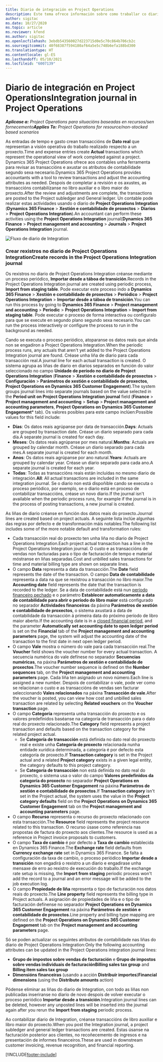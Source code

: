 ```yaml
---
title: Diario de integración en Project Operations
description: Este tema ofrece información sobre como traballar co diario de Integration en Project Operations.
author: sigitac
ms.date: 10/27/2020
ms.topic: article
ms.reviewer: kfend
ms.author: sigitac
ms.openlocfilehash: 3ebdb543560027d223715d0e5c70c864b706cb2c
ms.sourcegitcommit: 40f68387f594180af64a5e5c748b6efa188bd300
ms.translationtype: HT
ms.contentlocale: gl-ES
ms.lasthandoff: 05/10/2021
ms.locfileid: "6007139"
---
```

# <a name="integration-journal-in-project-operations"></a><span data-ttu-id="d2064-103">Diario de integración en Project Operations</span><span class="sxs-lookup"><span data-stu-id="d2064-103">Integration journal in Project Operations</span></span>

<span data-ttu-id="d2064-104">_**Aplícase a:** Project Operations para situacións baseadas en recursos/sen fornecemento_</span><span class="sxs-lookup"><span data-stu-id="d2064-104">_**Applies To:** Project Operations for resource/non-stocked based scenarios_</span></span>

<span data-ttu-id="d2064-105">As entradas de tempo e gasto crean transaccións de **Dato real** que representan a visión operativa do traballo realizado respecto a un proxecto.</span><span class="sxs-lookup"><span data-stu-id="d2064-105">Time and expense entries create **Actual** transactions which represent the operational view of work completed against a project.</span></span> <span data-ttu-id="d2064-106">Dynamics 365 Project Operations ofrece aos contables unha ferramenta para revisar as transaccións e axustar os atributos de contabilidade segundo sexa necesario.</span><span class="sxs-lookup"><span data-stu-id="d2064-106">Dynamics 365 Project Operations provides accountants with a tool to review transactions and adjust the accounting attributes as needed.</span></span> <span data-ttu-id="d2064-107">Despois de completar a revisión e os axustes, as transaccións contabilízanse no libro auxiliar e o libro maior do proxecto.</span><span class="sxs-lookup"><span data-stu-id="d2064-107">After the review and adjustments are complete, the transactions are posted to the Project subledger and General ledger.</span></span> <span data-ttu-id="d2064-108">Un contable pode realizar estas actividades usando o diario de **Project Operations Integration** (**Dynamics 365 Finance** > **Xestión e contabilidade de proxectos** > **Diarios** > **Project Operations Integration**).</span><span class="sxs-lookup"><span data-stu-id="d2064-108">An accountant can perform these activities using the **Project Operations Integration** journal(**Dynamics 365 Finance** > **Project management and accounting** > **Journals** > **Project Operations Integration** journal.</span></span>

![Fluxo de diario de Integration](./media/IntegrationJournal.png)

### <a name="create-records-in-the-project-operations-integration-journal"></a><span data-ttu-id="d2064-110">Crear rexistros no diario de Project Operations Integration</span><span class="sxs-lookup"><span data-stu-id="d2064-110">Create records in the Project Operations Integration journal</span></span>

<span data-ttu-id="d2064-111">Os rexistros no diario de Project Operations Integration créanse mediante un proceso periódico, **Importar desde a táboa de transición**.</span><span class="sxs-lookup"><span data-stu-id="d2064-111">Records in the Project Operations Integration journal are created using periodic process, **Import from staging table**.</span></span> <span data-ttu-id="d2064-112">Pode executar este proceso indo a **Dynamics 365 Finance** > **Xestión e contabilidade de proxectos** > **Periódico** > **Project Operations Integration** > **Importar desde a táboa de transición**.</span><span class="sxs-lookup"><span data-stu-id="d2064-112">You can run this process by going to **Dynamics 365 Finance** > **Project management and accounting** > **Periodic** > **Project Operations Integration** > **Import from staging table**.</span></span> <span data-ttu-id="d2064-113">Pode executar o proceso de forma interactiva ou configuralo para que se execute en segundo plano segundo sexa necesario.</span><span class="sxs-lookup"><span data-stu-id="d2064-113">You can run the process interactively or configure the process to run in the background as needed.</span></span>

<span data-ttu-id="d2064-114">Cando se executa o proceso periódico, atoparanse os datos reais que aínda non se engadiron a Project Operations Integration.</span><span class="sxs-lookup"><span data-stu-id="d2064-114">When the periodic process runs, any actuals that aren't yet added to the Project Operations Integration journal are found.</span></span> <span data-ttu-id="d2064-115">Créase unha liña de diario para cada transacción real.</span><span class="sxs-lookup"><span data-stu-id="d2064-115">A journal line for each actual transaction is created.</span></span>
<span data-ttu-id="d2064-116">O sistema agrupa as liñas de diario en diarios separados en función do valor seleccionado no campo **Unidade de período no diario de Project Operations Integration** (**Finance** > **Xestión e contabilidade de proxectos** > **Configuración** > **Parámetros de xestión e contabilidade de proxectos**, **Project Operations en Dynamics 365 Customer Engagement**).</span><span class="sxs-lookup"><span data-stu-id="d2064-116">The system groups journal lines into separate journals based on the value selected in the **Period unit on Project Operations Integration journal** field (**Finance** > **Project management and accounting** > **Setup** > **Project management and accounting parameters**, **Project Operations on Dynamics 365 Customer Engagement**\* tab).</span></span> <span data-ttu-id="d2064-117">Os valores posibles para este campo inclúen:</span><span class="sxs-lookup"><span data-stu-id="d2064-117">Possible values for this field include:</span></span>

  - <span data-ttu-id="d2064-118">**Días**: Os datos reais agrúpanse por data de transacción.</span><span class="sxs-lookup"><span data-stu-id="d2064-118">**Days**: Actuals are grouped by transaction date.</span></span> <span data-ttu-id="d2064-119">Créase un diario separado para cada día.</span><span class="sxs-lookup"><span data-stu-id="d2064-119">A separate journal is created for each day.</span></span>
  - <span data-ttu-id="d2064-120">**Meses**: Os datos reais agrúpanse por mes natural.</span><span class="sxs-lookup"><span data-stu-id="d2064-120">**Months**: Actuals are grouped by calendar month.</span></span> <span data-ttu-id="d2064-121">Créase un diario separado para cada mes.</span><span class="sxs-lookup"><span data-stu-id="d2064-121">A separate journal is created for each month.</span></span>
  - <span data-ttu-id="d2064-122">**Anos**: Os datos reais agrúpanse por ano natural.</span><span class="sxs-lookup"><span data-stu-id="d2064-122">**Years**: Actuals are grouped by calendar year.</span></span> <span data-ttu-id="d2064-123">Créase un diario separado para cada ano.</span><span class="sxs-lookup"><span data-stu-id="d2064-123">A separate journal is created for each year.</span></span>
  - <span data-ttu-id="d2064-124">**Todas**: Todas as transaccións reais están incluídas no mesmo diario de integración.</span><span class="sxs-lookup"><span data-stu-id="d2064-124">**All**: All actual transactions are included in the same integration journal.</span></span> <span data-ttu-id="d2064-125">Se o diario non está dispoñible cando se executa o proceso periódico, por exemplo, se o diario está en proceso de contabilizar transaccións, créase un novo diario.</span><span class="sxs-lookup"><span data-stu-id="d2064-125">If the journal isn't available when the periodic process runs, for example if the journal is in the process of posting transactions, a new journal is created.</span></span>

<span data-ttu-id="d2064-126">As liñas de diario créanse en función dos datos reais do proxecto.</span><span class="sxs-lookup"><span data-stu-id="d2064-126">Journal lines are created based on project actuals.</span></span> <span data-ttu-id="d2064-127">A seguinte lista inclúe algunhas das regras por defecto e de transformación máis notables:</span><span class="sxs-lookup"><span data-stu-id="d2064-127">The following list includes some of the more notable default and transformation rules:</span></span>

  - <span data-ttu-id="d2064-128">Cada transacción real do proxecto ten unha liña no diario de Project Operations Integration.</span><span class="sxs-lookup"><span data-stu-id="d2064-128">Each project actual transaction has a line in the Project Operations Integration journal.</span></span> <span data-ttu-id="d2064-129">O custo e as transaccións de vendas non facturadas para o tipo de facturación de tempo e material móstranse en liñas separadas.</span><span class="sxs-lookup"><span data-stu-id="d2064-129">Cost and unbilled sales transactions for time and material billing type are shown on separate lines.</span></span>
  - <span data-ttu-id="d2064-130">O campo **Data** representa a data da transacción.</span><span class="sxs-lookup"><span data-stu-id="d2064-130">The **Date** field represents the date of the transaction.</span></span> <span data-ttu-id="d2064-131">O campo **Data de contabilidade** representa a data na que se rexistrou a transacción no libro maior.</span><span class="sxs-lookup"><span data-stu-id="d2064-131">The **Accounting date** field represents the date that the transaction is recorded to the ledger.</span></span> <span data-ttu-id="d2064-132">Se a data de contabilidade está nun [período financeiro pechado](/dynamics365/finance/general-ledger/close-general-ledger-at-period-end) e o parámetro **Establecer automaticamente a data de contabilidade para abrir o período do libro maior** está configurado no separador **Actividades financeiras** da páxina **Parámetros de xestión e contabilidade de proxectos**, o sistema axustará a data de contabilidade da transacción á primeira data do próximo período de libro maior aberto.</span><span class="sxs-lookup"><span data-stu-id="d2064-132">If the accounting date is in a [closed financial period](/dynamics365/finance/general-ledger/close-general-ledger-at-period-end), and the parameter **Automatically set accounting date to open ledger period** is set on the **Financial** tab of the **Project management and accounting parameters** page, the system will adjust the accounting date of the transaction to the first date in next open ledger period.</span></span>
  - <span data-ttu-id="d2064-133">O campo **Vale** mostra o número do vale para cada transacción real.</span><span class="sxs-lookup"><span data-stu-id="d2064-133">The **Voucher** field shows the voucher number for every actual transaction.</span></span> <span data-ttu-id="d2064-134">A secuencia numérica do vale defínese no separador **Secuencias numéricas**, na páxina **Parámetros de xestión e contabilidade de proxectos**.</span><span class="sxs-lookup"><span data-stu-id="d2064-134">The voucher number sequence is defined on the **Number sequences** tab, on the **Project management and accounting parameters** page.</span></span> <span data-ttu-id="d2064-135">Cada liña ten asignado un novo número.</span><span class="sxs-lookup"><span data-stu-id="d2064-135">Each line is assigned a new number.</span></span> <span data-ttu-id="d2064-136">Despois de contabilizar o vale, pode ver como se relacionan o custo e as transaccións de vendas sen facturar seleccionando **Vales relacionados** na páxina **Transacción de vale**.</span><span class="sxs-lookup"><span data-stu-id="d2064-136">After the voucher is posted, you can view how cost and unbilled sales transaction are related by selecting **Related vouchers** on the **Voucher transaction** page.</span></span>
  - <span data-ttu-id="d2064-137">O campo **Categoría** representa unha transacción do proxecto e os valores predefinidos baséanse na categoría de transacción para o dato real do proxecto relacionado.</span><span class="sxs-lookup"><span data-stu-id="d2064-137">The **Category** field represents a project transaction and defaults based on the transaction category for the related project actual.</span></span>
    - <span data-ttu-id="d2064-138">Se **Categoría de transacción** está definida no dato real do proxecto real e existe unha **Categoría de proxecto** relacionada nunha entidade xurídica determinada, a categoría é por defecto esta categoría de proxecto.</span><span class="sxs-lookup"><span data-stu-id="d2064-138">If **Transaction category** is set in the Project actual and a related **Project category** exists in a given legal entity, the category defaults to this project category.</span></span>
    - <span data-ttu-id="d2064-139">Se **Categoría de transacción** non está definida no dato real do proxecto, o sistema usa o valor do campo **Valores predefinidos da categoría do proxecto** no separador **Project Operations en Dynamics 365 Customer Engagement** na páxina **Parámetros de xestión e contabilidade de proxectos**.</span><span class="sxs-lookup"><span data-stu-id="d2064-139">If **Transaction category** isn't set in the Project actual, the system uses the value in the **Project category defaults** field on the **Project Operations on Dynamics 365 Customer Engagement** tab on the **Project management and accounting parameters** page.</span></span>
  - <span data-ttu-id="d2064-140">O campo **Recurso** representa o recurso do proxecto relacionado con esta transacción.</span><span class="sxs-lookup"><span data-stu-id="d2064-140">The **Resource** field represents the project resource related to this transaction.</span></span> <span data-ttu-id="d2064-141">O recurso úsase como referencia nas propostas de factura do proxecto aos clientes.</span><span class="sxs-lookup"><span data-stu-id="d2064-141">The resource is used as a reference in Project invoice proposals to customers.</span></span>
  - <span data-ttu-id="d2064-142">O campo **Taxa de cambio** é por defecto a **Taxa de cambio** establecida en Dynamics 365 Finance.</span><span class="sxs-lookup"><span data-stu-id="d2064-142">The **Exchange rate** field defaults from **Currency exchange rate** set in Dynamics 365 Finance.</span></span> <span data-ttu-id="d2064-143">Se falta a configuración da taxa de cambio, o proceso periódico **Importar desde a transición** non engadirá o rexistro a un diario e engadirase unha mensaxe de erro ao rexistro de execución do traballo.</span><span class="sxs-lookup"><span data-stu-id="d2064-143">If the exchange rate setup is missing, the **Import from staging** periodic process won't add the record to a journal and an error message will be added to the job execution log.</span></span>
  - <span data-ttu-id="d2064-144">O campo **Propiedade de liña** representa o tipo de facturación nos datos reais do proxecto.</span><span class="sxs-lookup"><span data-stu-id="d2064-144">The **Line property** field represents the billing type in Project actuals.</span></span> <span data-ttu-id="d2064-145">A asignación de propiedades de liña e o tipo de facturación defínense no separador **Project Operations en Dynamics 365 Customer Engagement** na páxina **Parámetros de xestión e contabilidade de proxectos**.</span><span class="sxs-lookup"><span data-stu-id="d2064-145">Line property and billing type mapping are defined on the **Project Operations on Dynamics 365 Customer Engagement** tab on the **Project management and accounting parameters** page.</span></span>

<span data-ttu-id="d2064-146">Só se poden actualizar os seguintes atributos de contabilidade nas liñas do diario de Project Operations Integration:</span><span class="sxs-lookup"><span data-stu-id="d2064-146">Only the following accounting attributes can be updated in the Project Operations integration journal lines:</span></span>

- <span data-ttu-id="d2064-147">**Grupo de impostos sobre vendas de facturación** e **Grupo de impostos sobre vendas individuais de facturación**</span><span class="sxs-lookup"><span data-stu-id="d2064-147">**Billing sales tax group** and **Billing item sales tax group**</span></span>
- <span data-ttu-id="d2064-148">**Dimensións financeiras** (usando a acción **Distribuír importes**)</span><span class="sxs-lookup"><span data-stu-id="d2064-148">**Financial dimensions** (using the **Distribute amounts** action)</span></span>

<span data-ttu-id="d2064-149">Pódense eliminar as liñas do diario de Integration, con todo as liñas non publicadas inseriranse no diario de novo despois de volver executar o proceso periódico **Importar desde a transición**.</span><span class="sxs-lookup"><span data-stu-id="d2064-149">Integration journal lines can be deleted, however any unposted lines will be inserted into the journal again after you rerun the **Import from staging** periodic process.</span></span>

<span data-ttu-id="d2064-150">Ao contabilizar diario de Integration, créanse transaccións de libro auxiliar e libro maior do proxecto.</span><span class="sxs-lookup"><span data-stu-id="d2064-150">When you post the Integration journal, a project subledger and general ledger transactions are created.</span></span> <span data-ttu-id="d2064-151">Estas úsanse na facturación posterior aos clientes, no recoñecemento de ingresos e na presentación de informes financeiros.</span><span class="sxs-lookup"><span data-stu-id="d2064-151">These are used in downstream customer invoicing, revenue recognition, and financial reporting.</span></span>


[!INCLUDE[footer-include](../includes/footer-banner.md)]